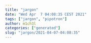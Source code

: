 ```yaml
---
title: "jargon"
date: "Wed Apr  7 04:08:35 CEST 2021"
tags: ["jargon", "pipotron"]
author: m1ch3l
categories: ["generated"]
slug: "jargon/2021-04-07-04:08:35"
---
```



